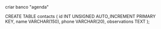 criar banco "agenda"

CREATE TABLE contacts (
	id INT UNSIGNED AUTO_INCREMENT PRIMARY KEY, 
    name VARCHAR(150),
    phone VARCHAR(20),
    observations TEXT
);